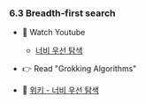 ### 6.3 Breadth-first search 

- 🍒 Watch Youtube
    - [너비 우선 탐색](https://www.youtube.com/watch?v=mQVW8DoT8NY)
    
    

- 👉 Read "Grokking Algorithms"


- 🍑 [위키 - 너비 우선 탐색](https://ko.wikipedia.org/wiki/%EB%84%88%EB%B9%84_%EC%9A%B0%EC%84%A0_%ED%83%90%EC%83%89)
